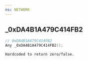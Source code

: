 ```yaml
---
ns: NETWORK
---
```

## _0xDA4B1A479C414FB2

```c
// 0xDA4B1A479C414FB2
Any _0xDA4B1A479C414FB2();
```

```
Hardcoded to return zero/false.
```

